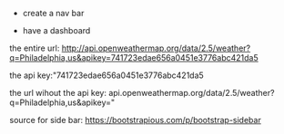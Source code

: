 * create a nav bar 
- have a dashboard 



the entire url: http://api.openweathermap.org/data/2.5/weather?q=Philadelphia,us&apikey=741723edae656a0451e3776abc421da5

the api key:"741723edae656a0451e3776abc421da5

the url wihout the api key: api.openweathermap.org/data/2.5/weather?q=Philadelphia,us&apikey="


source for side bar: https://bootstrapious.com/p/bootstrap-sidebar